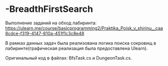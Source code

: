 # -BreadthFirstSearch
Выполнение заданий на обход лабиринта: https://ulearn.me/course/basicprogramming2/Praktika_Poisk_v_shirinu__caa8cdce-f319-4147-810a-451f1c3c8e48

В рамках данных задач была реализована логика поиска сокровищ в лабиринте(графическая реализация была предоставлена Ulearn).

Оригинальный код в файлах: BfsTask.cs и DungeonTask.cs.
